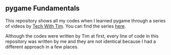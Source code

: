 ## pygame Fundamentals

This repository shows all my codes when I learned pygame through a series of videos by [Tech With Tim](https://www.youtube.com/@TechWithTim). You can find the series [here](https://www.youtube.com/playlist?list=PLzMcBGfZo4-lp3jAExUCewBfMx3UZFkh5).

Although the codes were written by Tim at first, every line of code in this repository was written by me and they are not identical because I had a different approach in a few places.
